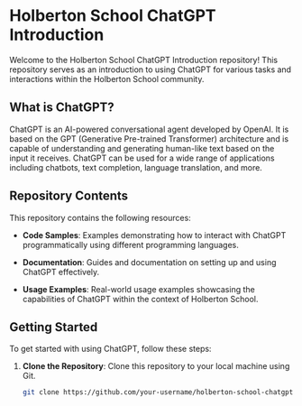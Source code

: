 # Holberton School ChatGPT Introduction

Welcome to the Holberton School ChatGPT Introduction repository! This repository serves as an introduction to using ChatGPT for various tasks and interactions within the Holberton School community.

## What is ChatGPT?

ChatGPT is an AI-powered conversational agent developed by OpenAI. It is based on the GPT (Generative Pre-trained Transformer) architecture and is capable of understanding and generating human-like text based on the input it receives. ChatGPT can be used for a wide range of applications including chatbots, text completion, language translation, and more.

## Repository Contents

This repository contains the following resources:

- **Code Samples**: Examples demonstrating how to interact with ChatGPT programmatically using different programming languages.
  
- **Documentation**: Guides and documentation on setting up and using ChatGPT effectively.

- **Usage Examples**: Real-world usage examples showcasing the capabilities of ChatGPT within the context of Holberton School.

## Getting Started

To get started with using ChatGPT, follow these steps:

1. **Clone the Repository**: Clone this repository to your local machine using Git.
   ```bash
   git clone https://github.com/your-username/holberton-school-chatgpt-introduction.git


